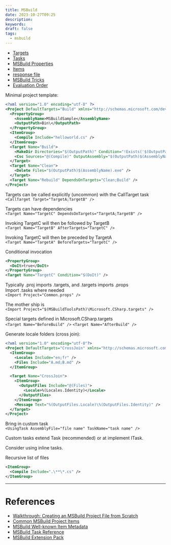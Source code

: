 ```yaml
---
title: MSBuild
date: 2023-10-27T09:25
description: 
keywords: 
draft: false
tags:
  - msbuild
---
```

- [Targets](/notes/computer/microsoft/msbuild/targets)
- [Tasks](/notes/computer/microsoft/msbuild/tasks)
- [MSBuild Properties](/notes/computer/microsoft/msbuild/msbuild-properties)
- [Items](/notes/computer/microsoft/msbuild/items)
- [response file](/notes/)
- [MSBuild Tricks](/notes/computer/microsoft/msbuild/msbuild-tricks)
- [Evaluation Order](/notes/computer/microsoft/msbuild/evaluation-order)

Minimal project template:  
```xml
<?xml version="1.0" encoding="utf-8" ?>
<Project DefaultTargets="Build" xmlns="http://schemas.microsoft.com/developer/msbuild/2003">  
  <PropertyGroup>  
    <AssemblyName>MSBuildSample</AssemblyName>  
    <OutputPath>Bin\</OutputPath>  
  </PropertyGroup>  
  <ItemGroup>  
    <Compile Include="helloworld.cs" />
  </ItemGroup>  
  <Target Name="Build">  
    <MakeDir Directories="$(OutputPath)" Condition="!Exists('$(OutputPath)')" />
    <Csc Sources="@(Compile)" OutputAssembly="$(OutputPath)$(AssemblyName).exe" />
  </Target>  
  <Target Name="Clean">  
    <Delete Files="$(OutputPath)$(AssemblyName).exe" />
  </Target>  
  <Target Name="Rebuild" DependsOnTargets="Clean;Build" />
</Project>  
```

Targets can be called explicitly (uncommon) with the CallTarget task  
`<CallTarget Target="TargetA;TargetB" />`

Targets can have dependencies  
`<Target Name="TargetC" DependsOnTargets="TargetA;TargetB" />`

Invoking TargetC will then be followed by TargetB  
`<Target Name="TargetB" AfterTargets="TargetC" />`

Invoking TargetC will then be preceded by TargetA  
`<Target Name="TargetA" BeforeTargets="TargetC" />`

Conditional invocation  
```xml
<PropertyGroup>
  <DoIt>true</DoIt>
</PropertyGroup>
<Target Name="TargetC" Condition="$(DoIt)" />
```

Typically .proj imports .targets, and .targets imports .props  
Import .tasks where needed  
`<Import Project="Common.props" />`

The mother ship is  
`<Import Project="$(MSBuildToolsPath)\Microsoft.CSharp.targets" />`

Special targets defined in Microsoft.CSharp.targets  
`<Target Name="BeforeBuild" />`
`<Target Name="AfterBuild" />`

Generate locale folders (cross join):  
```xml
<?xml version="1.0" encoding="utf-8"?>
<Project DefaultTargets="CrossJoin" xmlns="http://schemas.microsoft.com/developer/msbuild/2003">
  <ItemGroup>
    <Locales Include="en;fr" />
    <Files Include="A.md;B.md" />
  </ItemGroup>

  <Target Name="CrossJoin">
    <ItemGroup>
      <OutputFiles Include="@(Files)">
        <Locale>%(Locales.Identity)</Locale>
      </OutputFiles>
    </ItemGroup>
    <Message Text="%(OutputFiles.Locale)\%(OutputFiles.Identity)" />
  </Target>
</Project>
```

Bring in custom task  
`<UsingTask AssemblyFile="file name" TaskName="task name" />`

Custom tasks extend Task (recommended) or at implement ITask.

Consider using inline tasks.

Recursive list of files
```xml
<ItemGroup>
  <Compile Include=".\**\*.cs" />
</ItemGroup>
```


---
# References

- [Walkthrough: Creating an MSBuild Project File from Scratch](https://msdn.microsoft.com/en-us/library/dd576348.aspx)  
- [Common MSBuild Project Items](https://msdn.microsoft.com/en-us/library/bb629388.aspx")  
- [MSBuild Well-known Item Metadata](https://msdn.microsoft.com/en-us/library/ms164313.aspx)  
- [MSBuild Task Reference](https://msdn.microsoft.com/en-us/library/7z253716.aspx)  
- [MSBuild Extension Pack](https://github.com/mikefourie/MSBuildExtensionPack")
